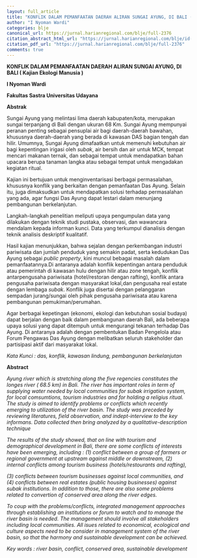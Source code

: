 ```yaml
---
layout: full_article
title: "KONFLIK DALAM PEMANFAATAN DAERAH ALIRAN SUNGAI AYUNG, DI BALI ( Kajian Ekologi Manusia )"
author: "I Nyoman Wardi"
categories: blje
canonical_url: https://jurnal.harianregional.com/blje/full-2376 
citation_abstract_html_url: "https://jurnal.harianregional.com/blje/id-2376"
citation_pdf_url: "https://jurnal.harianregional.com/blje/full-2376"  
comments: true
---
```


<p><span class="font0" style="font-weight:bold;">KONFLIK DALAM PEMANFAATAN DAERAH ALIRAN SUNGAI AYUNG, DI BALI </span><span class="font1" style="font-weight:bold;">( Kajian Ekologi Manusia )</span></p>
<p><span class="font0" style="font-weight:bold;">I Nyoman Wardi</span></p>
<p><span class="font0" style="font-weight:bold;">Fakultas Sastra Universitas Udayana</span></p>
<p><span class="font0" style="font-weight:bold;">Abstrak</span></p>
<p><span class="font1">Sungai Ayung yang melintasi lima daerah kabupaten/kota, merupakan sungai terpanjang di Bali dengan ukuran 68 Km. Sungai Ayung mempunyai peranan penting sebagai pensuplai air bagi daerah-daerah bawahan, khususnya daerah-daerah yang berada di kawasan DAS bagian tengah dan hilir. Umumnya, Sungai Ayung dimafaatkan untuk memenuhi kebutuhan air bagi kepentingan irigasi oleh </span><span class="font1" style="font-style:italic;">subak</span><span class="font1">, air bersih dan air untuk MCK, tempat mencari makanan ternak, dan sebagai tempat untuk mendapatkan bahan upacara berupa tanaman langka atau sebagai tempat untuk mengadakan kegiatan ritual.</span></p>
<p><span class="font1">Kajian ini bertujuan untuk menginventarisasi berbagai permasalahan, khususnya konflik yang berkaitan dengan pemanfaatan Das Ayung. Selain itu, juga dimaksudkan untuk mendapatkan solusi terhadap permasalahan yang ada, agar fungsi Das Ayung dapat lestari dalam menunjang pembangunan berkelanjutan.</span></p>
<p><span class="font1">Langkah-langkah penelitian meliputi upaya pengumpulan data yang dilakukan dengan teknik studi pustaka, observasi, dan wawancara mendalam kepada informan kunci. Data yang terkumpul dianalisis dengan teknik analisis deskriptif kualitatif.</span></p>
<p><span class="font1">Hasil kajian menunjukkan, bahwa sejalan dengan perkembangan industri pariwisata dan jumlah penduduk yang semakin padat, serta kedudukan Das Ayung sebagai </span><span class="font1" style="font-style:italic;">public property</span><span class="font1">, kini muncul bebagai masalah dalam pemanfaatannya.Di antaranya adalah konflik kepentingan antara penduduk atau pemerintah di kawasan hulu dengan hilir atau zone tengah, konflik antarpengusaha pariwisata (hotel/restoran dengan rafting), konflik antara pengusaha pariwisata dengan masyarakat lokal,dan pengusaha real estate dengan lembaga </span><span class="font1" style="font-style:italic;">subak</span><span class="font1">. Konflik juga disertai dengan pelanggaran sempadan jurang/sungai oleh pihak pengusaha pariwisata atau karena pembangunan pemukiman/perumahan.</span></p>
<p><span class="font1">Agar berbagai kepetingan (ekonomi, ekologi dan kebutuhan sosial budaya) dapat berjalan dengan baik dalam pembangunan daerah Bali, ada beberapa upaya solusi yang dapat ditempuh untuk mengurangi tekanan terhadap Das Ayung. Di antaranya adalah dengan pembentukan Badan Pengelola atau Forum Pengawas Das Ayung dengan melibatkan seluruh stakeholder dan partisipasi aktif dari masyarakat lokal.</span></p>
<p><span class="font1" style="font-style:italic;">Kata Kunci : das, konflik, kawasan lindung, pembangunan berkelanjutan</span></p>
<p><span class="font1" style="font-weight:bold;">Abstract</span></p>
<p><span class="font1" style="font-style:italic;">Ayung river which is stretching along the five regencies constitutes the longes river ( 68.5 km) in Bali. The river has important roles in term of supplying water needed by local communities for subak irrigation system, for local comsumtions, tourism industries and for holding a religius ritual. The study is aimed to identify problems or conflicts which recently emerging to utilization of the river basin. The study was preceded by reviewing literatures, field observation, and indept-interview to the key informans. Data collected then bring analyzed by a qualitative-description technique</span></p>
<p><span class="font1" style="font-style:italic;">The results of the study showed, that on line with tourism and demographical development in Bali, there are some conflicts of interests have been emerging, including : (1) conflict between a group of farmers or regional government at upstream against middle or downstream, (2) internal conflicts among tourism business (hotels/restourants and rafting),</span></p>
<p><span class="font1" style="font-style:italic;">(3) conflicts between tourism businesses against local communities, and (4) conflicts between real estates (public housing businesses) against subak institutions. In addition to those, there are also some problems related to convertion of conserved area along the river edges.</span></p>
<p><span class="font1" style="font-style:italic;">To coup with the problems/conflicts, integrated management approaches through establishing an institutions or forum to watch and to manage the river basin is needed. The management should involve all stakeholders including local communities. All isues related to economical, ecological and culture aspects need to be consider in management system of the river basin, so that the harmony and sustainable development can be achieved.</span></p>
<p><span class="font1" style="font-style:italic;">Key words : river basin, conflict, conserved area, sustainable development</span></p>